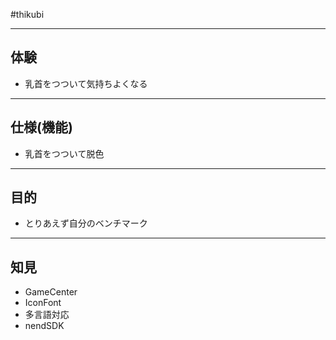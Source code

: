 #thikubi


-------------------------
体験
-------------------------
* 乳首をつついて気持ちよくなる


-------------------------
仕様(機能)
-------------------------
* 乳首をつついて脱色


-------------------------
目的
-------------------------
* とりあえず自分のベンチマーク


-------------------------
知見
-------------------------
* GameCenter
* IconFont
* 多言語対応
* nendSDK